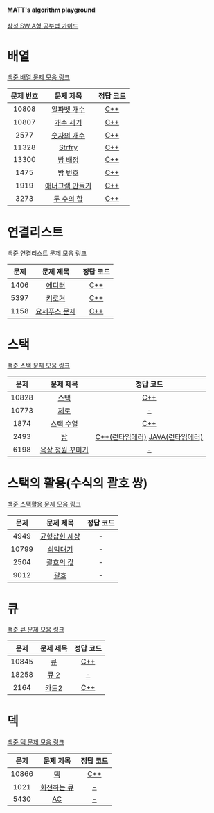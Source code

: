 #### MATT's algorithm playground

[삼성 SW A형 공부법 가이드](https://eine.tistory.com/entry/%EC%82%BC%EC%84%B1-SW-%EC%97%AD%EB%9F%89%ED%85%8C%EC%8A%A4%ED%8A%B8-%EB%B0%8F-A%ED%98%95-%EC%8B%9C%ED%97%98-%EC%A4%80%EB%B9%84%ED%95%98%EA%B8%B0)

# 배열

[백준 배열 문제 모음 링크](https://www.acmicpc.net/workbook/view/7307)

| 문제 번호 |                        문제 제목                        |        정답 코드         |
| :-------: | :-----------------------------------------------------: | :----------------------: |
|   10808   |  [알파벳 개수](https://www.acmicpc.net/problem/10808)   | [C++](./array/10808.cpp) |
|   10807   |   [개수 세기](https://www.acmicpc.net/problem/10807)    | [C++](./array/10807.cpp) |
|   2577    |   [숫자의 개수](https://www.acmicpc.net/problem/2577)   | [C++](./array/2577.cpp)  |
|   11328   |     [Strfry](https://www.acmicpc.net/problem/11328)     | [C++](./array/11328.cpp) |
|   13300   |    [방 배정](https://www.acmicpc.net/problem/13300)     | [C++](./array/13300.cpp) |
|   1475    |     [방 번호](https://www.acmicpc.net/problem/1475)     | [C++](./array/1475.cpp)  |
|   1919    | [애너그램 만들기](https://www.acmicpc.net/problem/1919) | [C++](./array/1919.cpp)  |
|   3273    |   [두 수의 합](https://www.acmicpc.net/problem/3273)    | [C++](./array/3273.cpp)  |

# 연결리스트

[백준 연결리스트 문제 모음 링크](https://www.acmicpc.net/workbook/view/7308)

| 문제 |                       문제 제목                       |          정답 코드           |
| :--: | :---------------------------------------------------: | :--------------------------: |
| 1406 |    [에디터](https://www.acmicpc.net/problem/1406)     | [C++](./linkedList/1406.cpp) |
| 5397 |    [키로거](https://www.acmicpc.net/problem/5397)     | [C++](./linkedList/5397.cpp) |
| 1158 | [요세푸스 문제](https://www.acmicpc.net/problem/1158) | [C++](./linkedList/1158.cpp) |

# 스택

[백준 스택 문제 모음 링크](https://www.acmicpc.net/workbook/view/7309)

| 문제  |                        문제 제목                         |                                 정답 코드                                 |
| :---: | :------------------------------------------------------: | :-----------------------------------------------------------------------: |
| 10828 |      [스택](https://www.acmicpc.net/problem/10828)       |                         [C++](./stack/10828.cpp)                          |
| 10773 |      [제로](https://www.acmicpc.net/problem/10773)       |                          [-](./stack/10733.cpp)                           |
| 1874  |    [스택 수열](https://www.acmicpc.net/problem/1874)     |                          [C++](./stack/1874.cpp)                          |
| 2493  |        [탑](https://www.acmicpc.net/problem/2493)        | [C++(런타임에러)](./stack/2493.cpp) [JAVA(런타임에러)](./stack/2493.java) |
| 6198  | [옥상 정원 꾸미기](https://www.acmicpc.net/problem/6198) |                           [-](./stack/6198.cpp)                           |

# 스택의 활용(수식의 괄호 쌍)

[백준 스택활용 문제 모음 링크](https://www.acmicpc.net/workbook/view/7312)

| 문제 | 문제 제목 | 정답 코드 |
| :--: | :--: | :--: |
| 4949 | [균형잡힌 세상](https://www.acmicpc.net/problem/4949) | - |
| 10799 | [쇠막대기](https://www.acmicpc.net/problem/10799) | - |
| 2504 | [괄호의 값](https://www.acmicpc.net/problem/2504) | - |
| 9012 | [괄호](https://www.acmicpc.net/problem/9012) | - |


# 큐

[백준 큐 문제 모음 링크](https://www.acmicpc.net/workbook/view/7310)

| 문제  |                   문제 제목                   |        정답 코드         |
| :---: | :-------------------------------------------: | :----------------------: |
| 10845 |  [큐](https://www.acmicpc.net/problem/10845)  | [C++](./queue/10845.cpp) |
| 18258 | [큐 2](https://www.acmicpc.net/problem/18258) |  [-](./queue/18258.cpp)  |
| 2164  | [카드2](https://www.acmicpc.net/problem/2164) | [C++](./queue/2164.cpp)  |

# 덱

[백준 덱 문제 모음 링크](https://www.acmicpc.net/workbook/view/7311)

| 문제  |                      문제 제목                      |        정답 코드         |
| :---: | :-------------------------------------------------: | :----------------------: |
| 10866 |     [덱](https://www.acmicpc.net/problem/10866)     | [C++](./deque/10866.cpp) |
| 1021  | [회전하는 큐](https://www.acmicpc.net/problem/1021) |  [-](./deque/1021.cpp)   |
| 5430  |     [AC](https://www.acmicpc.net/problem/5430)      |  [-](./deque/5430.cpp)   |
